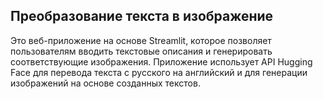 ## Преобразование текста в изображение
Это веб-приложение на основе Streamlit, которое позволяет пользователям вводить текстовые описания и генерировать соответствующие изображения. Приложение использует API Hugging Face для перевода текста с русского на английский и для генерации изображений на основе созданных текстов. 
